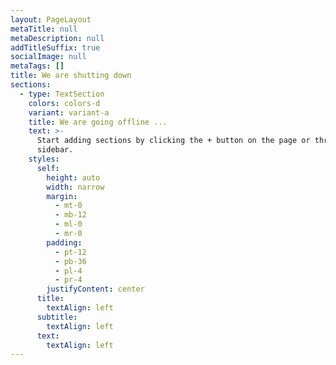 ```yaml
---
layout: PageLayout
metaTitle: null
metaDescription: null
addTitleSuffix: true
socialImage: null
metaTags: []
title: We are shutting down
sections:
  - type: TextSection
    colors: colors-d
    variant: variant-a
    title: We are going offline ...
    text: >-
      Start adding sections by clicking the + button on the page or through the
      sidebar.
    styles:
      self:
        height: auto
        width: narrow
        margin:
          - mt-0
          - mb-12
          - ml-0
          - mr-0
        padding:
          - pt-12
          - pb-36
          - pl-4
          - pr-4
        justifyContent: center
      title:
        textAlign: left
      subtitle:
        textAlign: left
      text:
        textAlign: left
---
```

